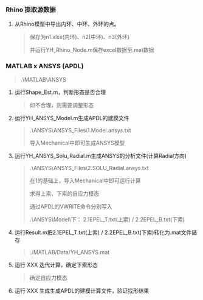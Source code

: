 ### Rhino 提取源数据

1. 从Rhino模型中导出内环、中环、外环的点。

   > 保存为n1.xlsx(内环)、n2(中环)、n3(外环)
   >
   > 并运行YH_Rhino_Node.m保存excel数据至.mat数据

### MATLAB x ANSYS (APDL)

> .\MATLAB\ANSYS

1. 运行Shape_Est.m，判断形态是否合理

   > 如不合理，则需要调整形态

2. 运行YH_ANSYS_Model.m生成APDL的建模文件

   > .\ANSYS\ANSYS_Files\1.Model.ansys.txt
   >
   > 导入Mechanical中即可生成ANSYS模型

3. 运行YH_ANSYS_Solu_Radial.m生成ANSYS的分析文件(计算Radial方向)

   > .\ANSYS\ANSYS_Files\2.SOLU_Radial.ansys.txt
   >
   > 在1的基础上，导入Mechanical中即可运行计算
   >
   > 求得上索、下索的自应力模态
   >
   > 通过APDL的VWRITE命令分别写入
   >
   > .\ANSYS\Model\下：	2.1EPEL_T.txt(上索) / 2.2EPEL_B.txt(下索)

4. 运行Result.m把2.1EPEL_T.txt(上索) / 2.2EPEL_B.txt(下索)转化为.mat文件储存

   > ./MATLAB/Data/YH_ANSYS.mat

5. 运行 XXX 迭代计算，确定下索形态

   > 确定自应力模态

6. 运行 XXX 生成生成APDL的建模计算文件，验证找形结果